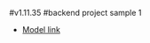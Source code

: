 #v1.11.35
#backend project sample 1

- [Model link](https://app.eraser.io/workspace/YtPqZ1VogxGy1jzIDkzj)